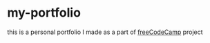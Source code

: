 # my-portfolio
this is a personal portfolio I made as a part of [freeCodeCamp](https://www.freecodecamp.com/challenges/build-a-personal-portfolio-webpage)
project
